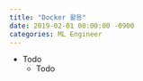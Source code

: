 ```yaml
---
title: "Docker 활용"
date: 2019-02-01 00:00:00 -0900
categories: ML Engineer
---
```


* Todo
  * Todo

